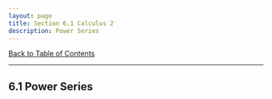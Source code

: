 ```yaml
---
layout: page
title: Section 6.1 Calculus 2
description: Power Series
---
```


[Back to Table of Contents](../..)

---

## 6.1 Power Series
